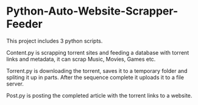 # Python-Auto-Website-Scrapper-Feeder
This project includes 3 python scripts.

Content.py is scrapping torrent sites and feeding a database with torrent links and metadata, it can scrap Music, Movies, Games etc.

Torrent.py is downloading the torrent, saves it to a temporary folder and spliting it up in parts. After the sequence complete it uploads it to a file server.

Post.py is posting the completed article with the torrent links to a website.
